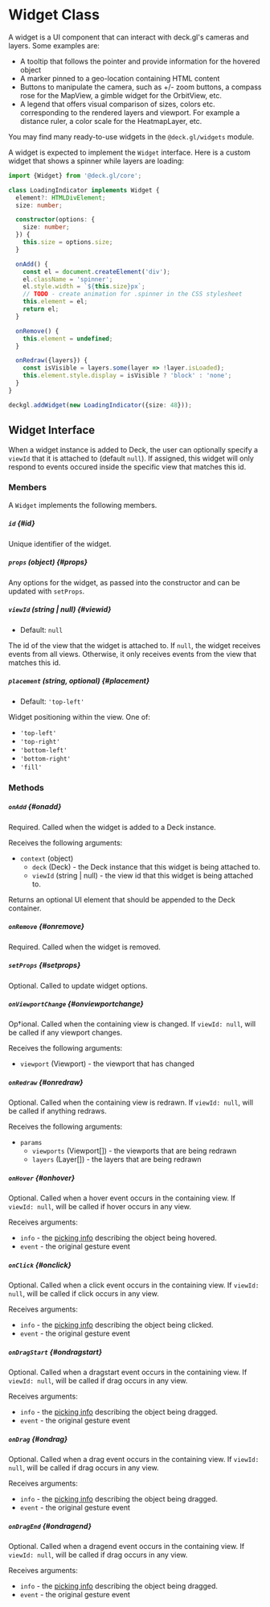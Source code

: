 # Widget Class

A widget is a UI component that can interact with deck.gl's cameras and layers. Some examples are:

- A tooltip that follows the pointer and provide information for the hovered object
- A marker pinned to a geo-location containing HTML content
- Buttons to manipulate the camera, such as +/- zoom buttons, a compass rose for the MapView, a gimble widget for the OrbitView, etc.
- A legend that offers visual comparison of sizes, colors etc. corresponding to the rendered layers and viewport. For example a distance ruler, a color scale for the HeatmapLayer, etc.

You may find many ready-to-use widgets in the `@deck.gl/widgets` module.

A widget is expected to implement the `Widget` interface. Here is a custom widget that shows a spinner while layers are loading:

```ts
import {Widget} from '@deck.gl/core';

class LoadingIndicator implements Widget {
  element?: HTMLDivElement;
  size: number;

  constructor(options: {
    size: number;
  }) {
    this.size = options.size;
  }

  onAdd() {
    const el = document.createElement('div');
    el.className = 'spinner';
    el.style.width = `${this.size}px`;
    // TODO - create animation for .spinner in the CSS stylesheet
    this.element = el;
    return el;
  }

  onRemove() {
    this.element = undefined;
  }

  onRedraw({layers}) {
    const isVisible = layers.some(layer => !layer.isLoaded);
    this.element.style.display = isVisible ? 'block' : 'none';
  }
}

deckgl.addWidget(new LoadingIndicator({size: 48}));
```

## Widget Interface

When a widget instance is added to Deck, the user can optionally specify a `viewId` that it is attached to (default `null`). If assigned, this widget will only respond to events occured inside the specific view that matches this id.

### Members

A `Widget` implements the following members.

##### `id` {#id}

Unique identifier of the widget.

##### `props` (object) {#props}

Any options for the widget, as passed into the constructor and can be updated with `setProps`.

##### `viewId` (string | null) {#viewid}

* Default: `null`

The id of the view that the widget is attached to. If `null`, the widget receives events from all views. Otherwise, it only receives events from the view that matches this id.

##### `placement` (string, optional) {#placement}

* Default: `'top-left'`

Widget positioning within the view. One of:

- `'top-left'`
- `'top-right'`
- `'bottom-left'`
- `'bottom-right'`
- `'fill'`

### Methods

##### `onAdd` {#onadd}

Required. Called when the widget is added to a Deck instance.

Receives the following arguments:

- `context` (object)
  + `deck` (Deck) - the Deck instance that this widget is being attached to.
  + `viewId` (string | null) - the view id that this widget is being attached to.

Returns an optional UI element that should be appended to the Deck container.

##### `onRemove` {#onremove}

Required. Called when the widget is removed.

##### `setProps` {#setprops}

Optional. Called to update widget options.

##### `onViewportChange` {#onviewportchange}

Op†ional. Called when the containing view is changed. If `viewId: null`, will be called if any viewport changes.

Receives the following arguments:
- `viewport` (Viewport) - the viewport that has changed

##### `onRedraw` {#onredraw}

Optional. Called when the containing view is redrawn. If `viewId: null`, will be called if anything redraws.

Receives the following arguments:
- `params`
  + `viewports` (Viewport[]) - the viewports that are being redrawn
  + `layers` (Layer[]) - the layers that are being redrawn

##### `onHover` {#onhover}

Optional. Called when a hover event occurs in the containing view. If `viewId: null`, will be called if hover occurs in any view.

Receives arguments:

* `info` - the [picking info](../../developer-guide/interactivity.md#the-picking-info-object) describing the object being hovered.
* `event` - the original gesture event


##### `onClick` {#onclick}

Optional. Called when a click event occurs in the containing view. If `viewId: null`, will be called if click occurs in any view.

Receives arguments:

* `info` - the [picking info](../../developer-guide/interactivity.md#the-picking-info-object) describing the object being clicked.
* `event` - the original gesture event


##### `onDragStart` {#ondragstart}

Optional. Called when a dragstart event occurs in the containing view. If `viewId: null`, will be called if drag occurs in any view.

Receives arguments:

* `info` - the [picking info](../../developer-guide/interactivity.md#the-picking-info-object) describing the object being dragged.
* `event` - the original gesture event

##### `onDrag` {#ondrag}

Optional. Called when a drag event occurs in the containing view. If `viewId: null`, will be called if drag occurs in any view.

Receives arguments:

* `info` - the [picking info](../../developer-guide/interactivity.md#the-picking-info-object) describing the object being dragged.
* `event` - the original gesture event

##### `onDragEnd` {#ondragend}

Optional. Called when a dragend event occurs in the containing view. If `viewId: null`, will be called if drag occurs in any view.

Receives arguments:

* `info` - the [picking info](../../developer-guide/interactivity.md#the-picking-info-object) describing the object being dragged.
* `event` - the original gesture event
